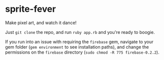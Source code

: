 sprite-fever
============
Make pixel art, and watch it dance!

Just `git clone` the repo, and run `ruby app.rb` and you're ready to boogie.

If you run into an issue with requiring the `firebase` gem, navigate to your gem folder (`gem environment` to see installation paths), and change the permissions on the `firebase` directory (`sudo chmod -R 775 firebase-0.2.2`).
